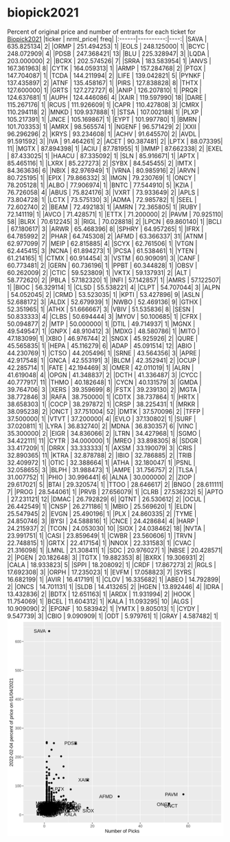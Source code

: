 # biopick2021
Percent of original price and number of entrants for each ticket for [Biopick2021](https://twitter.com/hashtag/Biopick2021)
|ticker | nrml_price| freq|
|:------|----------:|----:|
|SAVA   | 635.825134|    2|
|ORMP   | 251.494253|    1|
|EOLS   | 248.125000|    1|
|BCYC   | 248.072909|    4|
|PDSB   | 247.368421|   13|
|BLU    | 225.328947|    3|
|LQDA   | 203.000000|    2|
|BCRX   | 202.574526|    7|
|SRRA   | 183.583954|    1|
|ANVS   | 167.361963|    8|
|CYTK   | 164.059313|    1|
|ARMP   | 157.284768|    2|
|PTGX   | 147.704087|    1|
|TCDA   | 144.211994|    2|
|LIFE   | 139.042821|    5|
|PYNKF  | 137.435897|    2|
|ATNF   | 135.458167|    1|
|PIRS   | 127.838828|    8|
|THTX   | 127.600000|    1|
|GRTS   | 127.272727|    6|
|ANIP   | 126.207810|    1|
|PRQR   | 124.637681|    1|
|AUPH   | 124.446086|    4|
|XAIR   | 119.597990|   18|
|DARE   | 115.267176|    1|
|RCUS   | 111.926609|    1|
|CAPR   | 110.427808|    3|
|CMRX   | 110.294118|    2|
|MNKD   | 109.937888|    1|
|STSA   | 107.002188|    1|
|PLXP   | 105.217391|    1|
|JNCE   | 105.169867|    1|
|EYPT   | 101.997780|    1|
|BMRN   | 101.703353|    1|
|AMRX   |  98.565574|    1|
|NGENF  |  96.571429|    2|
|XXII   |  96.296296|    2|
|KRYS   |  93.234608|    1|
|ACHV   |  91.645570|    2|
|AVDL   |  91.591592|    3|
|IVA    |  91.464261|    2|
|ACET   |  90.387481|    2|
|LPTX   |  88.073395|   11|
|MGTX   |  87.894398|    1|
|ACIU   |  87.781955|    1|
|IMMP   |  87.662338|    2|
|EXEL   |  87.433025|    1|
|HAACU  |  87.335092|    1|
|SLN    |  85.916671|    1|
|APTX   |  85.465116|    1|
|LXRX   |  85.227273|    2|
|SYBX   |  84.545455|    2|
|IMTX   |  84.363636|    6|
|NBIX   |  82.976949|    1|
|VRNA   |  80.985916|    2|
|ARVN   |  80.725195|    1|
|EPIX   |  79.866332|    3|
|IMGN   |  79.230769|    1|
|ONCY   |  78.205128|    1|
|ALBO   |  77.906974|    1|
|BNTC   |  77.544910|    5|
|KZIA   |  76.726058|    4|
|ABUS   |  75.824176|    3|
|VXRT   |  73.933649|    2|
|APLS   |  73.804728|    1|
|LCTX   |  73.575130|    3|
|ADMA   |  72.985782|    1|
|SEEL   |  72.602740|    2|
|BEAM   |  72.492183|    1|
|AMRN   |  72.365805|    1|
|RUBY   |  72.141119|    1|
|AVCO   |  71.428571|    1|
|ETTX   |  71.200000|    2|
|PAVM   |  70.925110|   58|
|BLRX   |  70.612245|    3|
|RIGL   |  70.028818|    2|
|LPCN   |  69.860140|    1|
|BCLI   |  67.180617|    3|
|ARWR   |  65.468396|    8|
|SPHRY  |  64.957265|    1|
|IFRX   |  64.785992|    2|
|PHAR   |  64.745308|    2|
|AFMD   |  63.366337|   31|
|ATNM   |  62.977099|    7|
|MEIP   |  62.815885|    4|
|SCYX   |  62.761506|    1|
|VTGN   |  62.445415|    3|
|NCNA   |  61.894273|    1|
|PCSA   |  61.538461|    1|
|YTEN   |  61.214165|    1|
|CTMX   |  60.914454|    3|
|VSTM   |  60.909091|    3|
|CANF   |  60.773481|    2|
|GERN   |  60.736196|    1|
|PPBT   |  60.344828|    1|
|OBSV   |  60.262009|    2|
|CTIC   |  59.523809|    1|
|VKTX   |  59.137931|    2|
|ALT    |  58.772620|    2|
|PBLA   |  57.182320|    1|
|INFI   |  57.142857|    1|
|AMRS   |  57.122507|    1|
|BIOC   |  56.329114|    1|
|CLSD   |  55.538221|    4|
|CLPT   |  54.707044|    3|
|ALPN   |  54.052045|    2|
|CRMD   |  53.523035|    1|
|KPTI   |  53.427896|    9|
|ASLN   |  52.688172|    3|
|ALDX   |  52.679939|    1|
|NWBO   |  52.469136|    9|
|GTHX   |  52.351965|    1|
|ATHX   |  51.666667|    3|
|VBIV   |  51.535836|    8|
|SESN   |  50.833333|    4|
|CLBS   |  50.694444|    3|
|MYOV   |  50.100685|    1|
|CFRX   |  50.094877|    2|
|MTP    |  50.000000|    1|
|DTIL   |  49.714937|    1|
|MGNX   |  49.549547|    1|
|GNPX   |  48.910412|    3|
|MDXG   |  48.580786|    1|
|MITO   |  47.183099|    1|
|XBIO   |  46.976744|    2|
|SNGX   |  45.925926|    2|
|QURE   |  45.565835|    1|
|HEPA   |  45.116279|    6|
|ADAP   |  45.091514|   12|
|ABIO   |  44.230769|    1|
|CTSO   |  44.205496|    1|
|SRNE   |  43.564356|    3|
|APRE   |  42.917548|    1|
|GNCA   |  42.553191|    3|
|BLCM   |  42.352941|    2|
|OCUP   |  42.285714|    1|
|FATE   |  42.194469|    3|
|OMER   |  42.011019|    1|
|ALRN   |  41.619048|    4|
|OPGN   |  41.348837|    2|
|DCTH   |  41.336487|    3|
|CYCC   |  40.777917|   11|
|THMO   |  40.182648|    1|
|CYCN   |  40.131579|    3|
|GMDA   |  39.764706|    3|
|XERS   |  39.359699|    8|
|FSTX   |  39.239130|    2|
|MGTA   |  38.772846|    3|
|RAFA   |  38.750000|    1|
|CDTX   |  38.737864|    1|
|HRTX   |  38.658303|    1|
|COCP   |  38.297872|    1|
|CRSP   |  38.225431|    1|
|MRKR   |  38.095238|    2|
|ONCT   |  37.751004|   52|
|DMTK   |  37.570096|    2|
|TFFP   |  37.500000|    1|
|VTVT   |  37.200000|    4|
|EVLO   |  37.130802|    1|
|SURF   |  37.020811|    1|
|LYRA   |  36.832740|    2|
|MDNA   |  36.830357|    6|
|VINC   |  35.300000|    2|
|EIGR   |  34.836066|    2|
|LTRN   |  34.427968|    1|
|SGMO   |  34.422111|   11|
|CYTR   |  34.000000|    1|
|MREO   |  33.898305|    8|
|SDGR   |  33.417209|    1|
|DRRX   |  33.333333|    1|
|AXSM   |  33.190079|    3|
|CRIS   |  32.890365|   11|
|KTRA   |  32.878788|    2|
|IBIO   |  32.786885|    2|
|TRIB   |  32.409972|    1|
|OTIC   |  32.388664|    1|
|ATHA   |  32.180047|    1|
|PSNL   |  32.058655|    3|
|BLPH   |  31.988473|    1|
|AMPE   |  31.756757|    2|
|TLSA   |  31.007752|    1|
|PHIO   |  30.996441|    6|
|ALNA   |  30.000000|    2|
|ZIOP   |  29.617021|    5|
|BTAI   |  29.320574|    1|
|TTOO   |  28.646617|    2|
|BNGO   |  28.611111|    7|
|PROG   |  28.544061|    1|
|PRVB   |  27.656079|    1|
|CLRB   |  27.536232|    5|
|APTO   |  27.231121|   12|
|DMAC   |  26.792829|    6|
|QTNT   |  26.530612|    2|
|OCUL   |  26.442549|    1|
|CNSP   |  26.271186|    1|
|MBIO   |  25.569620|    1|
|ELDN   |  25.547945|    2|
|EVGN   |  25.490196|    1|
|PLX    |  24.860335|    2|
|TYME   |  24.850746|    3|
|BYSI   |  24.588816|    1|
|CNCE   |  24.428684|    4|
|HARP   |  24.215937|    2|
|TCON   |  24.053030|   10|
|SIOX   |  24.038462|   18|
|NVTA   |  23.991751|    1|
|CASI   |  23.859649|    1|
|CWBR   |  23.560606|    1|
|TRVN   |  22.748815|    1|
|GRTX   |  22.417154|    1|
|NNOX   |  22.331583|    1|
|CVAC   |  21.316098|    1|
|LMNL   |  21.308411|    1|
|SDC    |  20.976027|    1|
|NBSE   |  20.428571|    2|
|PGEN   |  20.182648|    3|
|TGTX   |  19.882353|    8|
|BXRX   |  19.306931|    2|
|CALA   |  18.933823|    5|
|SPPI   |  18.208092|    1|
|CRDF   |  17.867273|    2|
|RGLS   |  17.692308|    3|
|ORPH   |  17.235023|    1|
|EVFM   |  17.058823|    7|
|SYRS   |  16.682199|    1|
|AVIR   |  16.417191|    1|
|CLOV   |  16.335682|    1|
|ABEO   |  14.792899|    2|
|ONCS   |  14.701131|    1|
|SLDB   |  14.413265|    2|
|HGEN   |  13.892446|    4|
|IDRA   |  13.432836|    2|
|BDTX   |  12.651163|    1|
|ARDX   |  11.931994|    2|
|HOOK   |  11.754069|    1|
|BCEL   |  11.604312|    1|
|KALA   |  11.093295|   10|
|ALGS   |  10.909090|    2|
|EPGNF  |  10.583942|    1|
|YMTX   |   9.805013|    1|
|CYDY   |   9.547739|    3|
|CBIO   |   9.090909|    1|
|ODT    |   5.979761|    1|
|GRAY   |   4.587482|    1|
![retvspicks](biopicks.png?raw=true)
